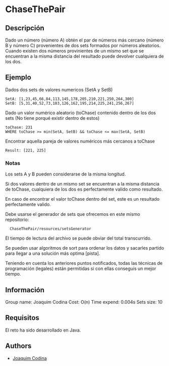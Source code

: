 # ChaseThePair

## Descripción
Dado un número (número A) obtén el par de números más cercano (número B y número C) provenientes de dos sets formados por números aleatorios. Cuando existen dos números provinientes de un mismo set que se encuentran a la misma distancia del resultado puede devolver cualquiera de los dos.

## Ejemplo
Dados dos sets de valores numericos (SetA y SetB)

```
SetA: [1,23,45,66,84,113,145,178,205,210,221,250,264,300]
SetB: [5,31,40,52,73,103,126,162,195,214,225,241,256,267]
```
Dado un valor numérico aleatorio (toChase) contenido dentro de los dos sets (No tiene porqué existir dentro de estos)
```
toChase: 231
WHERE toChase >= min(SetA, SetB) && toChase <= max(SetA, SetB)
```
Encontrar aquella pareja de valores numéricos más cercanos a toChase
```
Result: [221, 225]
```
### Notas
Los sets A y B pueden considerarse de la misma longitud.

Si dos valores dentro de un mismo set se encuentran a la misma distancia de toChase, cualquiera de los dos es perfectamente valido como resultado.

En caso de encontrar el valor toChase dentro del set, este es un resultado perfectamente valido.

Debe usarse el generador de sets que ofrecemos en este mísmo repositorio:
```
  ChaseThePair/resources/setsGenerator
```
El tiempo de lectura del archivo se puede obviar del total transcurrido.

Se pueden usar algoritmos de sort para ordenar los datos y sacarles partido para llegar a una solución más optima [pista].

Teniendo en cuenta los anteriores puntos notificados, todas las técnicas de programación (legales) están permitidas si con ellas conseguís un mejor tiempo.

## Información
Group name: Joaquim Codina
Cost: O(n)
Time expend: 0.004s
Sets size: 10

## Requisitos
El reto ha sido desarrollado en Java.

## Authors

- [Joaquim Codina](https://github.com/joaquimcodina)
